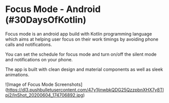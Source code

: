 # Focus Mode - Android (#30DaysOfKotlin)

Focus mode is an android app build with Kotlin programming language which aims at helping user focus on their work timings by avoiding phone calls and notifications.

You can set the schedule for focus mode and turn on/off the silent mode and notifications on your phone.

The app is built with clean design and material components as well as sleek animations.

![Image of Focus Mode Screenshots]
(https://dl3.pushbulletusercontent.com/47y1IjnwbkQDG25QzzpbnXHX7y8Tlpj2/InShot_20200604_174706892.jpg)
